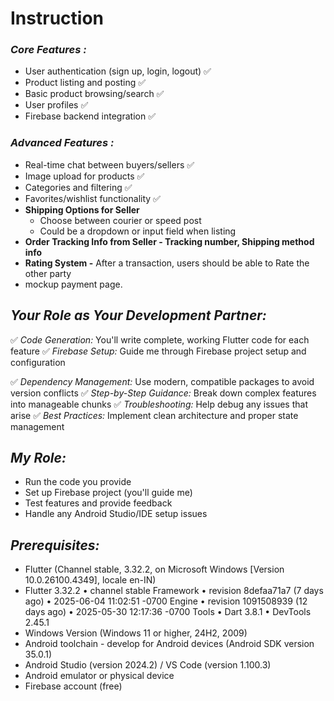 # Instruction

### *Core Features :*

- User authentication (sign up, login, logout)  ✅
- Product listing and posting ✅
- Basic product browsing/search ✅
- User profiles ✅
- Firebase backend integration ✅

### *Advanced Features  :*

- Real-time chat between buyers/sellers ✅
- Image upload for products ✅
- Categories and filtering  ✅
- Favorites/wishlist functionality ✅
- **Shipping Options for Seller**
  - Choose between courier or speed post
  - Could be a dropdown or input field when listing
- **Order Tracking Info from Seller - Tracking number, Shipping method info**
- **Rating System -** After a transaction, users should be able to Rate the other party
- mockup payment page. 

## *Your Role as Your Development Partner:*

✅ *Code Generation:* You'll write complete, working Flutter code for each feature
✅ *Firebase Setup:* Guide me through Firebase project setup and configuration

✅ *Dependency Management:* Use modern, compatible packages to avoid version conflicts
✅ *Step-by-Step Guidance:* Break down complex features into manageable chunks
✅ *Troubleshooting:* Help debug any issues that arise
✅ *Best Practices:* Implement clean architecture and proper state management

## *My Role:*

- Run the code you provide
- Set up Firebase project (you'll guide me)
- Test features and provide feedback
- Handle any Android Studio/IDE setup issues



## *Prerequisites:*

- Flutter (Channel stable, 3.32.2, on Microsoft Windows [Version 10.0.26100.4349], locale en-IN)
- Flutter 3.32.2 • channel stable
Framework • revision 8defaa71a7 (7 days ago) • 2025-06-04 11:02:51 -0700
Engine • revision 1091508939 (12 days ago) • 2025-05-30 12:17:36 -0700
Tools • Dart 3.8.1 • DevTools 2.45.1
- Windows Version (Windows 11 or higher, 24H2, 2009)
- Android toolchain - develop for Android devices (Android SDK version 35.0.1)
- Android Studio (version 2024.2) /  VS Code (version 1.100.3)
- Android emulator or physical device
- Firebase account (free)


